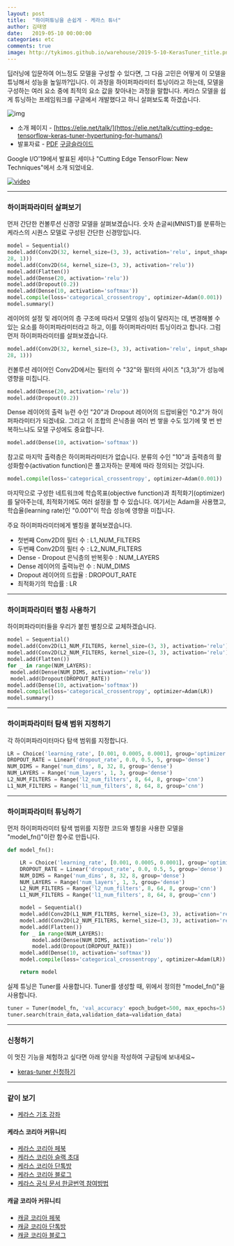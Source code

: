 ```yaml
---
layout: post
title:  "하이퍼튜닝을 손쉽게 - 케라스 튜너"
author: 김태영
date:   2019-05-10 00:00:00
categories: etc
comments: true
image: http://tykimos.github.io/warehouse/2019-5-10-KerasTuner_title.png
---
```

딥러닝에 입문하여 어느정도 모델을 구성할 수 있다면, 그 다음 고민은 어떻게 이 모델을 튜닝해서 성능을 높일까?입니다. 이 과정을 하이퍼파라미터 튜닝이라고 하는데, 모델을 구성하는 여러 요소 중에 최적의 요소 값을 찾아내는 과정을 말합니다. 케라스 모델을 쉽게 튜닝하는 프레임워크를 구글에서 개발했다고 하니 살펴보도록 하겠습니다.

![img](http://tykimos.github.io/warehouse/2019-5-10-KerasTuner_title.png)

* 소개 페이지 - [https://elie.net/talk/](https://elie.net/talk/cutting-edge-tensorflow-keras-tuner-hypertuning-for-humans/)
* 발표자료 - [PDF](https://elie.net/static/files/cutting-edge-tensorflow-keras-tuner-hypertuning-for-humans/cutting-edge-tensorflow-keras-tuner-hypertuning-for-humans-slides.pdf) [구글슬라이드](https://docs.google.com/presentation/d/e/2PACX-1vT7Tc0KiUW7HX36Dck4YxKc1M8bX701PsVFUDiVK7ZN220efFGmukg0N1UJowBVnOR6Awsx_SFL9cxd/embed?slide=id.g5746e5591c_0_92)

Google I/O'19에서 발표된 세미나 "Cutting Edge TensorFlow: New Techniques"에서 소개 되었네요.

[![video](http://tykimos.github.io/warehouse/2019-5-10-KerasTuner_1.png)](https://www.youtube.com/watch?v=Un0JDL3i5Hg)

---
### 하이퍼파라미터 살펴보기

먼저 간단한 컨볼루션 신경망 모델을 살펴보겠습니다. 숫자 손글씨(MNIST)를 분류하는 케라스의 시퀀스 모델로 구성된 간단한 신경망입니다.  

```python
model = Sequential()
model.add(Conv2D(32, kernel_size=(3, 3), activation='relu', input_shape=(28,
28, 1)))
model.add(Conv2D(64, kernel_size=(3, 3), activation='relu'))
model.add(Flatten())
model.add(Dense(20, activation='relu'))
model.add(Dropout(0.2))
model.add(Dense(10, activation='softmax'))
model.compile(loss='categorical_crossentropy', optimizer=Adam(0.001))
model.summary()
```

레이어의 설정 및 레이어의 층 구조에 따라서 모델의 성능이 달라지는 데, 변경해볼 수 있는 요소를 하이퍼파라미터라고 하고, 이를 하이퍼파라미터 튜닝이라고 합니다. 그럼 먼저 하이퍼파라미터를 살펴보겠습니다. 

```python
model.add(Conv2D(32, kernel_size=(3, 3), activation='relu', input_shape=(28,
28, 1)))
```

컨볼루션 레이어인 Conv2D에서는 필터의 수 "32"와 필터의 사이즈 "(3,3)"가 성능에 영향을 미칩니다.

```python
model.add(Dense(20, activation='relu'))
model.add(Dropout(0.2))
```

Dense 레이어의 출력 뉴런 수인 "20"과 Dropout 레이어의 드랍비율인 "0.2"가 하이퍼파라미터가 되겠네요. 그리고 이 조합의 은닉층을 여러 번 쌓을 수도 있기에 몇 번 반복하느냐도 모델 구성에도 중요합니다. 

```python
model.add(Dense(10, activation='softmax'))
```

참고로 마지막 출력층은 하이퍼파라미터가 없습니다. 분류의 수인 "10"과 출력층의 활성화함수(activation function)은 풀고자하는 문제에 따라 정의되는 것입니다.

```python
model.compile(loss='categorical_crossentropy', optimizer=Adam(0.001))
```

마지막으로 구성한 네트워크에 학습목표(objective function)과 최적화기(optimizer)를 달아주는데, 최적화기에도 여러 설정을 할 수 있습니다. 여기서는 Adam을 사용했고, 학습율(learning rate)인 "0.001"이 학습 성능에 영향을 미칩니다. 

주요 하이퍼파라미터에게 별칭을 붙혀보겠습니다. 

* 첫번째 Conv2D의 필터 수 : L1_NUM_FILTERS        
* 두번째 Conv2D의 필터 수 : L2_NUM_FILTERS
* Dense - Dropout 은닉층의 반복횟수 : NUM_LAYERS
* Dense 레이어의 출력뉴런 수 : NUM_DIMS
* Dropout 레이어의 드랍율 : DROPOUT_RATE
* 최적화기의 학습률 : LR

---
### 하이퍼파라미터 별칭 사용하기

하이퍼파라미터들을 우리가 붙힌 별칭으로 교체하겠습니다.

```python
model = Sequential()
model.add(Conv2D(L1_NUM_FILTERS, kernel_size=(3, 3), activation='relu'))
model.add(Conv2D(L2_NUM_FILTERS, kernel_size=(3, 3), activation='relu'))
model.add(Flatten())
for _ in range(NUM_LAYERS):
 model.add(Dense(NUM_DIMS, activation='relu'))
 model.add(Dropout(DROPOUT_RATE))
model.add(Dense(10, activation='softmax'))
model.compile(loss='categorical_crossentropy', optimizer=Adam(LR))
model.summary()
```

---
### 하이퍼파라미터 탐색 범위 지정하기

각 하이퍼파라미터마다 탐색 범위를 지정합니다. 

```python
LR = Choice('learning_rate', [0.001, 0.0005, 0.0001], group='optimizer')
DROPOUT_RATE = Linear('dropout_rate', 0.0, 0.5, 5, group='dense')
NUM_DIMS = Range('num_dims', 8, 32, 8, group='dense')
NUM_LAYERS = Range('num_layers', 1, 3, group='dense')
L2_NUM_FILTERS = Range('l2_num_filters', 8, 64, 8, group='cnn')
L1_NUM_FILTERS = Range('l1_num_filters', 8, 64, 8, group='cnn')
```

---
### 하이퍼파라미터 튜닝하기

먼저 하이퍼파라미터 탐색 범위를 지정한 코드와 별칭을 사용한 모델을 "model_fn()"이란 함수로 만듭니다.

```python
def model_fn():

    LR = Choice('learning_rate', [0.001, 0.0005, 0.0001], group='optimizer')
    DROPOUT_RATE = Linear('dropout_rate', 0.0, 0.5, 5, group='dense')
    NUM_DIMS = Range('num_dims', 8, 32, 8, group='dense')
    NUM_LAYERS = Range('num_layers', 1, 3, group='dense')
    L2_NUM_FILTERS = Range('l2_num_filters', 8, 64, 8, group='cnn')
    L1_NUM_FILTERS = Range('l1_num_filters', 8, 64, 8, group='cnn')

    model = Sequential()
    model.add(Conv2D(L1_NUM_FILTERS, kernel_size=(3, 3), activation='relu'))
    model.add(Conv2D(L2_NUM_FILTERS, kernel_size=(3, 3), activation='relu'))
    model.add(Flatten())
    for _ in range(NUM_LAYERS):
        model.add(Dense(NUM_DIMS, activation='relu'))
        model.add(Dropout(DROPOUT_RATE))
    model.add(Dense(10, activation='softmax'))
    model.compile(loss='categorical_crossentropy', optimizer=Adam(LR))

    return model
```

실제 튜닝은 Tuner를 사용합니다. Tuner를 생성할 때, 위에서 정의한 "model_fn()"을 사용합니다.

```python
tuner = Tuner(model_fn, 'val_accuracy' epoch_budget=500, max_epochs=5)
tuner.search(train_data,validation_data=validation_data)
```

---
### 신청하기

이 멋진 기능을 체험하고 싶다면 아래 양식을 작성하여 구글팀에 보내세요~

* [keras-tuner 신청하기](https://services.google.com/fb/forms/kerastuner/)

---
### 같이 보기

* [케라스 기초 강좌](https://tykimos.github.io/lecture/)

#### 케라스 코리아 커뮤니티

* [케라스 코리아 페북](https://www.facebook.com/groups/KerasKorea/)
* [케라스 코리아 슬랙 초대](https://join.slack.com/t/keraskorea/shared_invite/enQtNTUzMTUxMzIyMzg4LWQ3YmQ1YTdmNTYxOTAwZTExNmFmOGM3M2QyMjIyNzYwYTY2YTY2ZjBlNDNlZDdmMTU0NGVjYzFkMWYxNzE0ZDA)
* [케라스 코리아 단톡방](https://open.kakao.com/o/g93MSBV)
* [케라스 코리아 블로그](http://keraskorea.github.io)
* [케라스 공식 문서 한글번역 참여방법](https://tykimos.github.io/2019/02/06/Contribution_of_Keras_Document_to_Korean_Translation/)

#### 캐글 코리아 커뮤니티

* [캐글 코리아 페북](https://www.facebook.com/groups/KaggleKoreaOpenGroup/)
* [캐글 코리아 단톡방](https://open.kakao.com/o/gP24T89)
* [캐글 코리아 블로그](https://kaggle-kr.tistory.com/)

